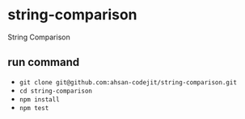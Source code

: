 # string-comparison
String Comparison

## run command
- `git clone git@github.com:ahsan-codejit/string-comparison.git`
- `cd string-comparison`
- `npm install`
- `npm test`

